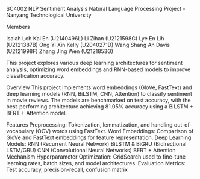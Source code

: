 SC4002 NLP Sentiment Analysis
Natural Language Processing Project - Nanyang Technological University

Members

Isaiah Loh Kai En (U2140496L)
Li Zihan (U2121598G)
Lye En Lih (U2121387B)
Ong Yi Xin Kelly (U2040271D)
Wang Shang An Davis (U2121998F)
Zhang Jing Wen (U2121853G)

This project explores various deep learning architectures for sentiment analysis, optimizing word embeddings and RNN-based models to improve classification accuracy.

Overview
This project implements word embeddings (GloVe, FastText) and deep learning models (RNN, BiLSTM, CNN, Attention) to classify sentiment in movie reviews. The models are benchmarked on test accuracy, with the best-performing architecture achieving 81.05% accuracy using a BiLSTM + BERT + Attention model.

Features
Preprocessing: Tokenization, lemmatization, and handling out-of-vocabulary (OOV) words using FastText.
Word Embeddings: Comparison of GloVe and FastText embeddings for feature representation.
Deep Learning Models:
RNN (Recurrent Neural Network)
BiLSTM & BiGRU (Bidirectional LSTM/GRU)
CNN (Convolutional Neural Networks)
BERT + Attention Mechanism
Hyperparameter Optimization: GridSearch used to fine-tune learning rates, batch sizes, and model architectures.
Evaluation Metrics: Test accuracy, precision-recall, confusion matrix

